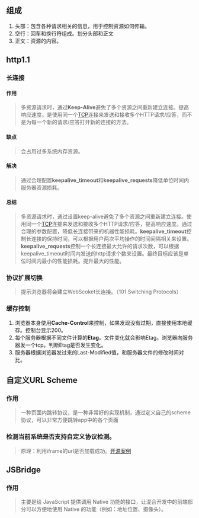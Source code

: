 
## 组成

1. 头部：包含各种请求相关的信息，用于控制资源如何传输。
2. 空行：回车和换行符组成。划分头部和正文
3. 正文：资源的内容。

## http1.1

### 长连接

#### 作用

   > 多资源请求时，通过**Keep-Alive**避免了多个资源之间重新建立连接。提高响应速度。是使用同一个[TCP](https://zh.wikipedia.org/wiki/传输控制协议)连接来发送和接收多个HTTP请求/应答，而不是为每一个新的请求/应答打开新的连接的方法。

#### 缺点
   > 会占用过多系统内存资源。

#### 解决
   > 通过合理配置**keepalive_timeout**和**keepalive_requests**降低单位时间内服务器资源损耗。

#### 总结
   > 多资源请求时，通过设置keep-alive避免了多个资源之间重新建立连接。使用同一个[TCP](https://zh.wikipedia.org/wiki/传输控制协议)连接来发送和接收多个HTTP请求/应答，提高响应速度。通过合理的参数配置，降低长连接带来的机器性能损耗。**keepalive_timeout**控制长连接的保持时间，可以根据用户两次平均操作的时间间隔相关来设置。**keepalive_requests**控制一个长连接最大允许的请求次数，可以根据keepalive_timeout时间内发送的http请求个数来设置。最终目标应该是单位时间内最小的性能损耗。提升最大的性能。

### 协议扩展切换

   > 提示浏览器将会建立WebScoket长连接。（101 Switching Protocols）

### 缓存控制

   1. 浏览器本身使用**Cache-Control**来控制，如果发现没有过期，直接使用本地缓存。控制台显示200。
   2. 每个服务器根据不同文件计算的**Etag**。文件变化就会影响Etag。浏览器向服务器发一个tcp。判断Etag是否发生变化。
   3. 服务器根据浏览器发过来的Last-Modified值，和服务器文件的修改时间对比。

## 自定义URL Scheme

### 作用
   >一种页面内跳转协议，是一种非常好的实现机制，通过定义自己的scheme协议，可以非常方便跳转app中的各个页面

### 检测当前系统是否支持自定义协议检测。

   > 原理：利用iframe的url是否加载成功。[开源案例](https://github.com/cmming/custom-protocol-detection/blob/master/protocolcheck.js)

## JSBridge

### 作用
   > 主要是给 JavaScript 提供调用 Native 功能的接口，让混合开发中的前端部分可以方便地使用 Native 的功能（例如：地址位置、摄像头）。
